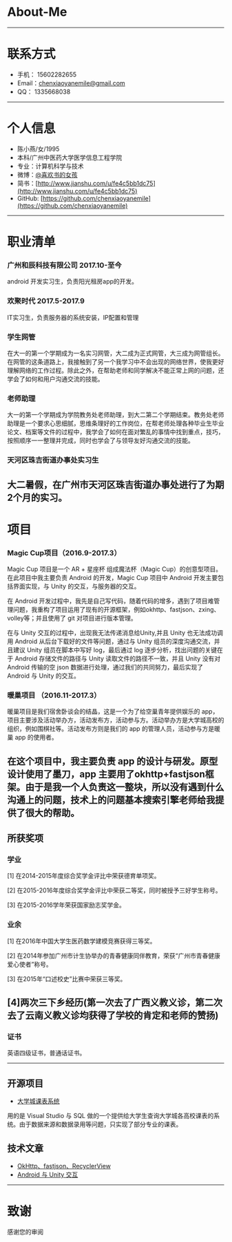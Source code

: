 # About-Me

---
# 联系方式

- 手机： 15602282655
- Email：chenxiaoyanemile@gmail.com 
- QQ：   1335668038
---

# 个人信息

 - 陈小燕/女/1995 
 - 本科/广州中医药大学医学信息工程学院 
 - 专业：计算机科学与技术
 - 微博：[@喜欢书的女孩](http://www.weibo.com/2956183361/profile?rightmod=1&wvr=6&mod=personinfo&is_all=1) 
 - 简书：[http://www.jianshu.com/u/fe4c5bb1dc75](http://www.jianshu.com/u/fe4c5bb1dc75) 
 - GitHub: 
 [https://github.com/chenxiaoyanemile](https://github.com/chenxiaoyanemile)

---
# 职业清单
### 广州和辰科技有限公司 2017.10-至今
android 开发实习生，负责阳光租房app的开发。

### 欢聚时代 2017.5-2017.9
IT实习生，负责服务器的系统安装，IP配置和管理

### 学生网管 
在大一的第一个学期成为一名实习网管，大二成为正式网管，大三成为网管组长。在网管的这条道路上，我接触到了另一个我学习中不会出现的网络世界，使我更好理解网络的工作过程。除此之外，在帮助老师和同学解决不能正常上网的问题，还学会了如何和用户沟通交流的技能。

### 老师助理 
大一的第一个学期成为学院教务处老师助理，到大二第二个学期结束。教务处老师助理是一个要求心思细腻，思维条理好的工作岗位，在帮老师处理各种毕业生毕业论文、档案等文件的过程中，我学会了如何在面对繁乱的事情中找到重点，技巧，按照顺序一一整理并完成，同时也学会了与领导友好沟通交流的技能。
### 天河区珠吉街道办事处实习生 
大二暑假，在广州市天河区珠吉街道办事处进行了为期2个月的实习。
---
# 项目
### Magic Cup项目（2016.9-2017.3） 
   Magic Cup 项目是一个 AR + 星座杯 组成魔法杯（Magic Cup）的创意型项目。在此项目中我主要负责 Android 的开发，Magic Cup 项目中 Android 开发主要包括界面实现，与 Unity 的交互，与服务器的交互。
   
   在 Android 开发过程中，我先是自己写代码，随着代码的增多，遇到了项目难管理问题，我重构了项目运用了现有的开源框架，例如okhttp、fastjson、zxing、volley等；并且使用了 git 对项目进行版本管理。
   
   在与 Unity 交互的过程中，出现我无法传递消息给Unity,并且 Unity 也无法成功调用 Android 从后台下载好的文件等问题，通过与 Unity 组员的深度沟通交流，并且建议 Unity 组员在脚本中写好 log，最后通过 log 逐步分析，找出问题的关键在于 Android 存储文件的路径与 Unity 读取文件的路径不一致，并且 Unity 没有对 Android 传输的空 json 数据进行处理，通过我们的共同努力，最后实现了 Android 与 Unity 的交互。

### 暖巢项目 （2016.11-2017.3） 
暖巢项目是我们宿舍卧谈会的结晶，这是一个为了给空巢青年提供娱乐的 app，项目主要涉及活动举办方，活动发布方，活动参与方。活动举办方是大学城高校的组织，例如围棋社等。活动发布方则是我们的 app 的管理人员，活动参与方是暖巢 app 的使用者。

在这个项目中，我主要负责 app 的设计与研发。原型设计使用了墨刀，app 主要用了okhttp+fastjson框架。由于是我一个人负责这一整块，所以没有遇到什么沟通上的问题，技术上的问题基本搜索引擎老师给我提供了很大的帮助。
---

## 所获奖项

### 学业 
[1] 在2014-2015年度综合奖学金评比中荣获德育单项奖。

[2] 在2015-2016年度综合奖学金评比中荣获二等奖，同时被授予三好学生称号。

[3] 在2015-2016学年荣获国家励志奖学金。

### 业余 
[1] 在2016年中国大学生医药数学建模竞赛获得三等奖。

[2] 在2014年参加广州市计生协举办的青春健康同伴教育，荣获“广州市青春健康爱心使者”称号。

[3] 在2015年“口述校史”比赛中荣获三等奖。

[4]两次三下乡经历(第一次去了广西义教义诊，第二次去了云南义教义诊均获得了学校的肯定和老师的赞扬)
---

### 证书


英语四级证书，普通话证书。

---

## 开源项目

 - [大学城课表系统](https://github.com/chenxiaoyanemile/UniversityScheduleManagmentSystem) 
 
 用的是 Visual Studio 与 SQL 做的一个提供给大学生查询大学城各高校课表的系统。由于数据来源和数据录用等问题，只实现了部分专业的课表。


## 技术文章

 - [OkHttp、fastjson、RecyclerView](http://www.jianshu.com/p/4f610604e59b)
 - [Android 与 Unity 交互](http://www.jianshu.com/p/e3c47d66a882)


---

# 致谢
感谢您的审阅

